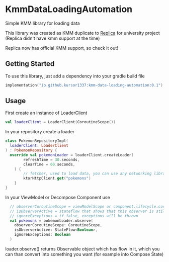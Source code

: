 # KmmDataLoadingAutomation
Simple KMM library for loading data

This library was created as KMM duplicate to [Replica](https://github.com/aartikov/Replica/) for university project (Replica didn't have kmm support at the time)

Replica now has official KMM support, so check it out!

## Getting Started
To use this library, just add a dependency into your gradle build file

```kotlin
implementation("io.github.kursor1337:kmm-data-loading-automation:0.1")
```

## Usage
First create an instance of LoaderClient

```kotlin
val loaderClient = LoaderClient(CoroutineScope())
```

In your repository create a loader
```kotlin
class PokemonRepositoryImpl(
  loaderClient: LoaderClient
) : PokemonRepository {
  override val pokemonLoader = loaderClient.createLoader(
        refreshTime = 30.seconds,
        clearTime = 60.seconds,
    ) {
        // fetcher, used to load data, you can use any networking library
        ktorHttpClient.get("pokemons")
    }
}
```

In your ViewModel or Decompose Component use
```kotlin
  // observerCoroutineScope = viewModelScope or component.lifecycle.coroutineScope(),
  // isObserverActive = stateflow that shows that this observer is still active
  // ignoreExceptions = if false, exceptions will be thrown
  val pokemons = pokemonLoader.observe(
    observerCoroutineScope: CoroutineScope, 
    isObserverActive: StateFlow<Boolean>, 
    ignoreExceptions: Boolean
  )
```

loader.observe() returns Observable object which has flow in it, which you can than convert into something you want (for example into Compose State)
